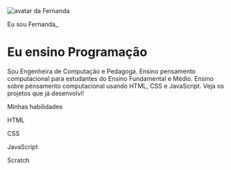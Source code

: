 <!DOCTYPE html>
<html lang="pt-br">
  <head>
    <meta charset="UTF-8" />
    <meta name="viewport" content="width=device-width, initial-scale=1.0" />
    <link rel="stylesheet" href="style.css" />
    <title>Meu portfólio</title>
  </head>
  <body></body>
</html>
<body>
  <img src="img/avatar-perfil.png" alt="avatar da Fernanda" srcset="" />
  <p>Eu sou Fernanda_</p>
  <h1>Eu ensino Programação</h1>
  <p>
    Sou Engenheira de Computação e Pedagoga. Ensino pensamento computacional
    para estudantes do Ensino Fundamental e Médio. Ensino sobre pensamento
    computacional usando HTML, CSS e JavaScript. Veja os projetos que já
    desenvolvi!
  </p>
  <p>Minhas habilidades</p>
  <div>
    <p>HTML</p>
    <p>CSS</p>
    <p>JavaScript</p>
    <p>Scratch</p>
  </div>
</body>
